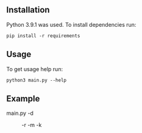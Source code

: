 ## Installation
Python 3.9.1 was used. To install dependencies run:

    pip install -r requirements

## Usage
To get usage help run:

    python3 main.py --help

## Example

   main.py -d <dir> -r <represantation> -m <metric> -k <k>

